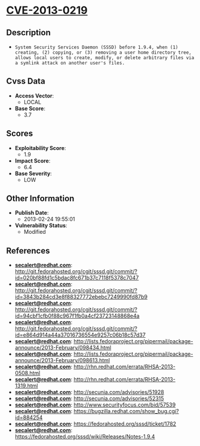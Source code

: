 
# [CVE-2013-0219](http://git.fedorahosted.org/cgit/sssd.git/commit/?id=020bf88fd1c5bdac8fc671b37c7118f5378c7047)

## Description

- `System Security Services Daemon (SSSD) before 1.9.4, when (1) creating, (2) copying, or (3) removing a user home directory tree, allows local users to create, modify, or delete arbitrary files via a symlink attack on another user's files.`

## Cvss Data

- **Access Vector**:
  - LOCAL
- **Base Score**:
  - 3.7

## Scores

- **Exploitability Score**:
  - 1.9
- **Impact Score**:
  - 6.4
- **Base Severity**:
  - LOW

## Other Information

- **Publish Date**:
  - 2013-02-24 19:55:01
- **Vulnerability Status**:
  - Modified

## References

- **secalert@redhat.com**: http://git.fedorahosted.org/cgit/sssd.git/commit/?id=020bf88fd1c5bdac8fc671b37c7118f5378c7047
- **secalert@redhat.com**: http://git.fedorahosted.org/cgit/sssd.git/commit/?id=3843b284cd3e8f88327772ebebc7249990fd87b9
- **secalert@redhat.com**: http://git.fedorahosted.org/cgit/sssd.git/commit/?id=94cbf1cfb0f88c967f1fb0a4cf23723148868e4a
- **secalert@redhat.com**: http://git.fedorahosted.org/cgit/sssd.git/commit/?id=e864d914a44a37016736554e9257c06b18c57d37
- **secalert@redhat.com**: http://lists.fedoraproject.org/pipermail/package-announce/2013-February/098434.html
- **secalert@redhat.com**: http://lists.fedoraproject.org/pipermail/package-announce/2013-February/098613.html
- **secalert@redhat.com**: http://rhn.redhat.com/errata/RHSA-2013-0508.html
- **secalert@redhat.com**: http://rhn.redhat.com/errata/RHSA-2013-1319.html
- **secalert@redhat.com**: http://secunia.com/advisories/51928
- **secalert@redhat.com**: http://secunia.com/advisories/52315
- **secalert@redhat.com**: http://www.securityfocus.com/bid/57539
- **secalert@redhat.com**: https://bugzilla.redhat.com/show_bug.cgi?id=884254
- **secalert@redhat.com**: https://fedorahosted.org/sssd/ticket/1782
- **secalert@redhat.com**: https://fedorahosted.org/sssd/wiki/Releases/Notes-1.9.4
